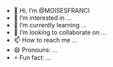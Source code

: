 - 👋 Hi, I’m @MOISESFRANCI
- 👀 I’m interested in ...
- 🌱 I’m currently learning ...
- 💞️ I’m looking to collaborate on ...
- 📫 How to reach me ...
- 😄 Pronouns: ...
- ⚡ Fun fact: ...

<!---
MOISESFRANCI/MOISESFRANCI is a ✨ special ✨ repository because its `README.md` (this file) appears on your GitHub profile.
You can click the Preview link to take a look at your changes.
--->

